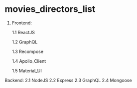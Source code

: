 # movies_directors_list
1. Frontend:

    1.1 ReactJS
  
    1.2 GraphQL
  
    1.3 Recompose
  
    1.4 Apollo_Client
  
    1.5 Material_UI


Backend:
  2.1 NodeJS
  2.2 Express
  2.3 GraphQL
  2.4 Mongoose
